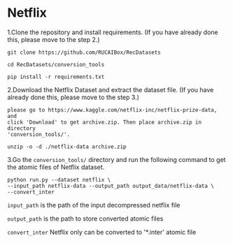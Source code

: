 # Netflix

1.Clone the repository and install requirements. 
(If you have already done this, please move to the step 2.)

```
git clone https://github.com/RUCAIBox/RecDatasets

cd RecDatasets/conversion_tools

pip install -r requirements.txt
```

2.Download the Netflix Dataset and extract the dataset file.
(If you have already done this, please move to the step 3.)

```
please go to https://www.kaggle.com/netflix-inc/netflix-prize-data, and
click 'Download' to get archive.zip. Then place archive.zip in directory
'conversion_tools/'.

unzip -o -d ./netflix-data archive.zip
```

3.Go the ``conversion_tools/`` directory 
and run the following command to get the atomic files of Netflix dataset.

```
python run.py --dataset netflix \
--input_path netflix-data --output_path output_data/netflix-data \
--convert_inter
```

`input_path` is the path of the input decompressed netflix file

`output_path` is the path to store converted atomic files

 
 `convert_inter` Netflix only can be converted to '*.inter' atomic file
